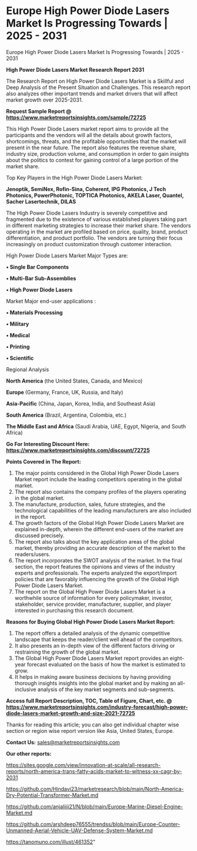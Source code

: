 # Europe High Power Diode Lasers Market Is Progressing Towards | 2025 - 2031
Europe High Power Diode Lasers Market Is Progressing Towards | 2025 - 2031

<strong>High Power Diode Lasers Market Research Report 2031</strong>

The Research Report on High Power Diode Lasers Market is a Skillful and Deep Analysis of the Present Situation and Challenges. This research report also analyzes other important trends and market drivers that will affect market growth over 2025-2031.

<strong>Request Sample Report @ <a href=https://www.marketreportsinsights.com/sample/72725>https://www.marketreportsinsights.com/sample/72725</a></strong>

This High Power Diode Lasers market report aims to provide all the participants and the vendors will all the details about growth factors, shortcomings, threats, and the profitable opportunities that the market will present in the near future. The report also features the revenue share, industry size, production volume, and consumption in order to gain insights about the politics to contest for gaining control of a large portion of the market share.

Top Key Players in the High Power Diode Lasers Market:

<strong>Jenoptik, SemiNex, Rofin-Sina, Coherent, IPG Photonics, J Tech Photonics, PowerPhotonic, TOPTICA Photonics, AKELA Laser, Quantel, Sacher Lasertechnik, DILAS</strong>

The High Power Diode Lasers Industry is severely competitive and fragmented due to the existence of various established players taking part in different marketing strategies to increase their market share. The vendors operating in the market are profiled based on price, quality, brand, product differentiation, and product portfolio. The vendors are turning their focus increasingly on product customization through customer interaction.

High Power Diode Lasers Market Major Types are:

<strong>• Single Bar Components

• Multi-Bar Sub-Assemblies

• High Power Diode Lasers</strong>

Market Major end-user applications :

<strong>• Materials Processing

• Military

• Medical

• Printing

• Scientific</strong>

Regional Analysis

</u><strong><b>North America</b></strong> (the United States, Canada, and Mexico)

<strong><b>Europe </b></strong>(Germany, France, UK, Russia, and Italy)

<strong><b>Asia-Pacific</b></strong> (China, Japan, Korea, India, and Southeast Asia)

<strong><b>South America</b></strong> (Brazil, Argentina, Colombia, etc.)

<strong><b>The Middle East and Africa</b></strong> (Saudi Arabia, UAE, Egypt, Nigeria, and South Africa)

<strong>Go For Interesting Discount Here: <a href=https://www.marketreportsinsights.com/discount/72725>https://www.marketreportsinsights.com/discount/72725</a></strong>

<strong>Points Covered in The Report:</strong>
<ol>
  <li>The major points considered in the Global High Power Diode Lasers Market report include the leading competitors operating in the global market.</li>
  <li>The report also contains the company profiles of the players operating in the global market.</li>
  <li>The manufacture, production, sales, future strategies, and the technological capabilities of the leading manufacturers are also included in the report.</li>
  <li>The growth factors of the Global High Power Diode Lasers Market are explained in-depth, wherein the different end-users of the market are discussed precisely.</li>
  <li>The report also talks about the key application areas of the global market, thereby providing an accurate description of the market to the readers/users.</li>
  <li>The report incorporates the SWOT analysis of the market. In the final section, the report features the opinions and views of the industry experts and professionals. The experts analyzed the export/import policies that are favorably influencing the growth of the Global High Power Diode Lasers Market.</li>
  <li>The report on the Global High Power Diode Lasers Market is a worthwhile source of information for every policymaker, investor, stakeholder, service provider, manufacturer, supplier, and player interested in purchasing this research document.</li>
</ol>
<strong>Reasons for Buying Global High Power Diode Lasers Market Report:</strong>

<ol>
  <li>The report offers a detailed analysis of the dynamic competitive landscape that keeps the reader/client well ahead of the competitors.</li>
  <li>It also presents an in-depth view of the different factors driving or restraining the growth of the global market.</li>
  <li>The Global High Power Diode Lasers Market report provides an eight-year forecast evaluated on the basis of how the market is estimated to grow.</li>
  <li>It helps in making aware business decisions by having providing thorough insights insights into the global market and by making an all-inclusive analysis of the key market segments and sub-segments.</li>
</ol>
<strong>Access full Report Description, TOC, Table of Figure, Chart, etc. @ <a href=https://www.marketreportsinsights.com/industry-forecast/high-power-diode-lasers-market-growth-and-size-2021-72725>https://www.marketreportsinsights.com/industry-forecast/high-power-diode-lasers-market-growth-and-size-2021-72725</a></strong>


Thanks for reading this article; you can also get individual chapter wise section or region wise report version like Asia, United States, Europe.

<strong>Contact Us:</strong>
sales@marketreportsinsights.com

<strong>Our other reports:</strong>

<a href=https://sites.google.com/view/innovation-at-scale/all-research-reports/north-america-trans-fatty-acids-market-to-witness-xx-cagr-by-2031>https://sites.google.com/view/innovation-at-scale/all-research-reports/north-america-trans-fatty-acids-market-to-witness-xx-cagr-by-2031</a>

<a href=https://github.com/Hindavi23/marketresearch/blob/main/North-America-Dry-Potential-Transformer-Market.md>https://github.com/Hindavi23/marketresearch/blob/main/North-America-Dry-Potential-Transformer-Market.md</a>

<a href=https://github.com/anjaliiii21/N/blob/main/Europe-Marine-Diesel-Engine-Market.md>https://github.com/anjaliiii21/N/blob/main/Europe-Marine-Diesel-Engine-Market.md</a>

<a href=https://github.com/arshdeep76555/trendss/blob/main/Europe-Counter-Unmanned-Aerial-Vehicle-UAV-Defense-System-Market.md>https://github.com/arshdeep76555/trendss/blob/main/Europe-Counter-Unmanned-Aerial-Vehicle-UAV-Defense-System-Market.md</a>

<a href=https://tanomuno.com/illust/461352>https://tanomuno.com/illust/461352</a>"
